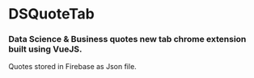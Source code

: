 # DSQuoteTab
### Data Science & Business quotes new tab chrome extension built using VueJS.
Quotes stored in Firebase as Json file.
